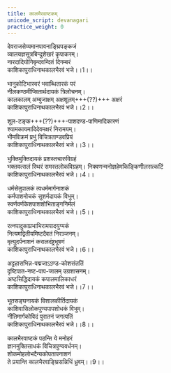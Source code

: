 ```yaml
---
title: कालभैरवाष्टकम्
unicode_script: devanagari
practice_weight: 0
---
```




देवराजसेव्यमानपावनाङ्घ्रिपङ्कजं  
व्यालयज्ञसूत्रबिन्दुशेखरं कृपाकरम्।  
नारदादियोगिबृन्दवन्दितं दिगम्बरं  
काशिकापुराधिनाथकालभैरवं भजे।।1।।

भानुकोटिभास्वरं भवाब्धितारकं परं  
नीलकण्ठमीप्सितार्थदायकं त्रिलोचनम्।  
कालकालम् अम्बुजाक्षम् अक्षशूलम्+++(??)+++ अक्षरं  
काशिकापुराधिनाथकालभैरवं भजे।।2।।

शूल-टङ्क+++(??)+++-पाशदण्ड-पाणिमादिकारणं  
श्यामकायमादिदेवमक्षरं निरामयम्।  
भीमविक्रमं प्रभुं विचित्रताण्डवप्रियं  
काशिकापुराधिनाथकालभैरवं भजे।।3।।

भुक्तिमुक्तिदायकं प्रशस्तचारुविग्रहं  
भक्तवत्सलं स्थिरं समस्तलोकविग्रहम्। 
निक्वणन्मनोज्ञहेमकिङ्किणीलसत्कटिं  
काशिकापुराधिनाथकालभैरवं भजे।।4।।

धर्मसेतुपालकं त्वधर्ममार्गनाशकं  
कर्मपाशमोचकं सुशर्मदायकं विभुम्।  
स्वर्णवर्णकेशपाशशोभिताङ्गनिर्मलं  
काशिकापुराधिनाथकालभैरवं भजे।।5।।

रत्नपादुकाप्रभाभिरामपादयुग्मकं  
नित्यमद्वितीयमिष्टदैवतं निरञ्जनम्।  
मृत्युदर्पनाशनं करालदंष्ट्रभूषणं  
काशिकापुराधिनाथकालभैरवं भजे।।6।।

अट्टहासभिन्न-पद्मजाऽऽण्ड-कोशसंततिं  
दृष्टिपात-नष्ट-पाप-जालम् उग्रशासनम्।  
अष्टसिद्धिदायकं कपालमालिकाधरं  
काशिकापुराधिनाथकालभैरवं भजे।।7।।

भूतसङ्घनायकं विशालकीर्तिदायकं  
काशिवासिलोकपुण्यपापशोधकं विभुम्।  
नीतिमार्गकोविदं पुरातनं जगत्पतिं  
काशिकापुराधिनाथकालभैरवं भजे।।8।।

कालभैरवाष्टकं पठन्ति ये मनोहरं  
ज्ञानमुक्तिसाधकं विचित्रपुण्यवर्धनम्।  
शोकमोहलोभदैन्यकोपतापनाशनं  
ते प्रयान्ति कालभैरवाङ्घ्रिसन्निधिं ध्रुवम्।।9।।